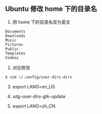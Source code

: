 ## Ubuntu 修改 home 下的目录名

1. 把 home 下的目录名改为英文 

```
Documents
Downloads
Music
Pictures
Public
Templates
Videos
```

2. 对应修改

```bash
$ vim ~/.config/user-dirs.dirs
```

3. export LANG=en_US

 
4. xdg-user-dirs-gtk-update


5. export LANG=zh_CN

